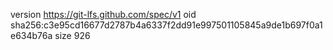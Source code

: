 version https://git-lfs.github.com/spec/v1
oid sha256:c3e95cd16677d2787b4a6337f2dd91e997501105845a9de1b697f0a1e634b76a
size 926
